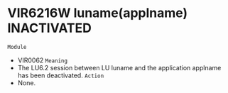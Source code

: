 # VIR6216W luname(applname) INACTIVATED
`Module`
- VIR0062
`Meaning`
- The LU6.2 session between LU luname and the application applname has been deactivated.
`Action`
- None.
